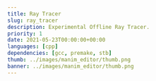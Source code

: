 ```yaml
---
title: Ray Tracer
slug: ray_tracer
description: Experimental Offline Ray Tracer.
priority: 1
date: 2021-05-23T00:00:00+00:00
languages: [cpp]
dependencies: [gcc, premake, stb]
thumb: ../images/manim_editor/thumb.png
banner: ../images/manim_editor/thumb.png
---
```


